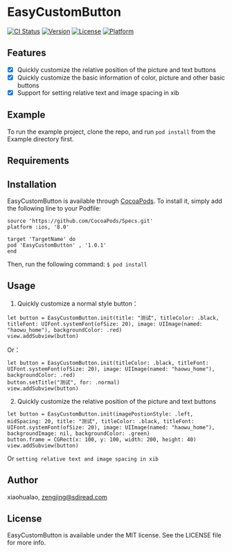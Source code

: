 # EasyCustomButton

[![CI Status](https://img.shields.io/travis/xiaohualao/EasyCustomButton.svg?style=flat)](https://travis-ci.org/xiaohualao/EasyCustomButton)
[![Version](https://img.shields.io/cocoapods/v/EasyCustomButton.svg?style=flat)](https://cocoapods.org/pods/EasyCustomButton)
[![License](https://img.shields.io/cocoapods/l/EasyCustomButton.svg?style=flat)](https://cocoapods.org/pods/EasyCustomButton)
[![Platform](https://img.shields.io/cocoapods/p/EasyCustomButton.svg?style=flat)](https://cocoapods.org/pods/EasyCustomButton)

## Features
* [x] Quickly customize the relative position of the picture and text buttons
* [x] Quickly customize the basic information of color, picture and other basic buttons
* [x] Support for setting relative text and image spacing in xib

## Example

To run the example project, clone the repo, and run `pod install` from the Example directory first.

## Requirements

## Installation

EasyCustomButton is available through [CocoaPods](https://cocoapods.org). To install
it, simply add the following line to your Podfile:

```
source 'https://github.com/CocoaPods/Specs.git'
platform :ios, '8.0'

target 'TargetName' do
pod 'EasyCustomButton' , '1.0.1'
end
```

Then, run the following command:
`$ pod install`

## Usage

1. Quickly customize a normal style button：


```
let button = EasyCustomButton.init(title: "测试", titleColor: .black, titleFont: UIFont.systemFont(ofSize: 20), image: UIImage(named: "haowu_home"), backgroundColor: .red)
view.addSubview(button)
```

Or：

```
let button = EasyCustomButton.init(titleColor: .black, titleFont: UIFont.systemFont(ofSize: 20), image: UIImage(named: "haowu_home"), backgroundColor: .red)    
button.setTitle("测试", for: .normal)      
view.addSubview(button)
```

2. Quickly customize the relative position of the picture and text buttons

```
let button = EasyCustomButton.init(imagePostionStyle: .left, midSpacing: 20, title: "测试", titleColor: .black, titleFont: UIFont.systemFont(ofSize: 20), image: UIImage(named: "haowu_home"), backgroundImage: nil, backgroundColor: .green)
button.frame = CGRect(x: 100, y: 100, width: 200, height: 40)
view.addSubview(button)
```
 Or `setting relative text and image spacing in xib`

## Author

xiaohualao, zengjing@sdiread.com

## License

EasyCustomButton is available under the MIT license. See the LICENSE file for more info.
